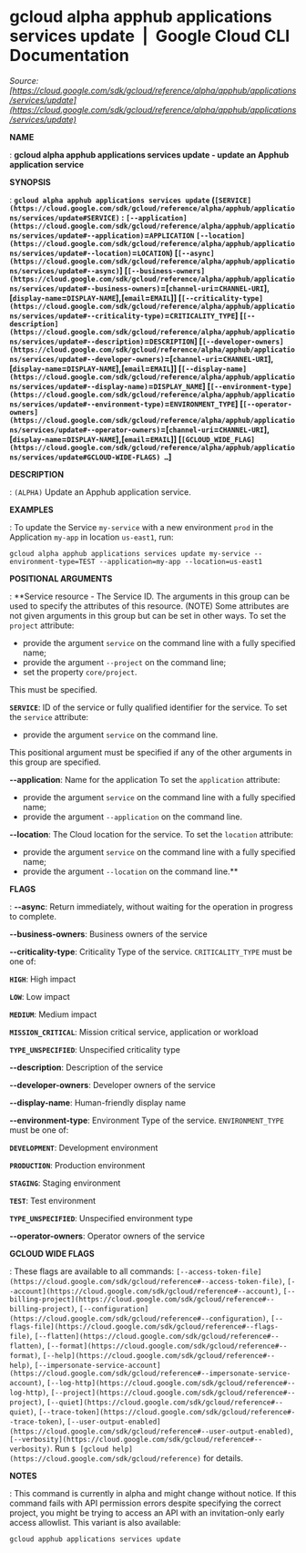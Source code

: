 # gcloud alpha apphub applications services update  |  Google Cloud CLI Documentation

*Source: [https://cloud.google.com/sdk/gcloud/reference/alpha/apphub/applications/services/update](https://cloud.google.com/sdk/gcloud/reference/alpha/apphub/applications/services/update)*

**NAME**

: **gcloud alpha apphub applications services update - update an Apphub application service**

**SYNOPSIS**

: **`gcloud alpha apphub applications services update` (`[SERVICE](https://cloud.google.com/sdk/gcloud/reference/alpha/apphub/applications/services/update#SERVICE)` : `[--application](https://cloud.google.com/sdk/gcloud/reference/alpha/apphub/applications/services/update#--application)`=`APPLICATION` `[--location](https://cloud.google.com/sdk/gcloud/reference/alpha/apphub/applications/services/update#--location)`=`LOCATION`) [`[--async](https://cloud.google.com/sdk/gcloud/reference/alpha/apphub/applications/services/update#--async)`] [`[--business-owners](https://cloud.google.com/sdk/gcloud/reference/alpha/apphub/applications/services/update#--business-owners)`=[`channel-uri`=`CHANNEL-URI`],[`display-name`=`DISPLAY-NAME`],[`email`=`EMAIL`]] [`[--criticality-type](https://cloud.google.com/sdk/gcloud/reference/alpha/apphub/applications/services/update#--criticality-type)`=`CRITICALITY_TYPE`] [`[--description](https://cloud.google.com/sdk/gcloud/reference/alpha/apphub/applications/services/update#--description)`=`DESCRIPTION`] [`[--developer-owners](https://cloud.google.com/sdk/gcloud/reference/alpha/apphub/applications/services/update#--developer-owners)`=[`channel-uri`=`CHANNEL-URI`],[`display-name`=`DISPLAY-NAME`],[`email`=`EMAIL`]] [`[--display-name](https://cloud.google.com/sdk/gcloud/reference/alpha/apphub/applications/services/update#--display-name)`=`DISPLAY_NAME`] [`[--environment-type](https://cloud.google.com/sdk/gcloud/reference/alpha/apphub/applications/services/update#--environment-type)`=`ENVIRONMENT_TYPE`] [`[--operator-owners](https://cloud.google.com/sdk/gcloud/reference/alpha/apphub/applications/services/update#--operator-owners)`=[`channel-uri`=`CHANNEL-URI`],[`display-name`=`DISPLAY-NAME`],[`email`=`EMAIL`]] [`[GCLOUD_WIDE_FLAG](https://cloud.google.com/sdk/gcloud/reference/alpha/apphub/applications/services/update#GCLOUD-WIDE-FLAGS) …`]**

**DESCRIPTION**

: `(ALPHA)` Update an Apphub application service.

**EXAMPLES**

: To update the Service `my-service` with a new environment
`prod` in the Application `my-app` in location
`us-east1`, run:

```
gcloud alpha apphub applications services update my-service --environment-type=TEST --application=my-app --location=us-east1
```

**POSITIONAL ARGUMENTS**

: **Service resource - The Service ID. The arguments in this group can be used to
specify the attributes of this resource. (NOTE) Some attributes are not given
arguments in this group but can be set in other ways.
To set the `project` attribute:

- provide the argument `service` on the command line with a fully
specified name;
- provide the argument `--project` on the command line;
- set the property `core/project`.

This must be specified.

**`SERVICE`**:
ID of the service or fully qualified identifier for the service.
To set the `service` attribute:

- provide the argument `service` on the command line.

This positional argument must be specified if any of the other arguments in this
group are specified.

**--application**:
Name for the application
To set the `application` attribute:

- provide the argument `service` on the command line with a fully
specified name;
- provide the argument `--application` on the command line.

**--location**:
The Cloud location for the service.
To set the `location` attribute:

- provide the argument `service` on the command line with a fully
specified name;
- provide the argument `--location` on the command line.**

**FLAGS**

: **--async**:
Return immediately, without waiting for the operation in progress to complete.

**--business-owners**:
Business owners of the service

**--criticality-type**:
Criticality Type of the service. `CRITICALITY_TYPE` must
be one of:

**`HIGH`**:
High impact

**`LOW`**:
Low impact

**`MEDIUM`**:
Medium impact

**`MISSION_CRITICAL`**:
Mission critical service, application or workload

**`TYPE_UNSPECIFIED`**:
Unspecified criticality type

**--description**:
Description of the service

**--developer-owners**:
Developer owners of the service

**--display-name**:
Human-friendly display name

**--environment-type**:
Environment Type of the service. `ENVIRONMENT_TYPE` must
be one of:

**`DEVELOPMENT`**:
Development environment

**`PRODUCTION`**:
Production environment

**`STAGING`**:
Staging environment

**`TEST`**:
Test environment

**`TYPE_UNSPECIFIED`**:
Unspecified environment type

**--operator-owners**:
Operator owners of the service

**GCLOUD WIDE FLAGS**

: These flags are available to all commands: `[--access-token-file](https://cloud.google.com/sdk/gcloud/reference#--access-token-file)`,
`[--account](https://cloud.google.com/sdk/gcloud/reference#--account)`, `[--billing-project](https://cloud.google.com/sdk/gcloud/reference#--billing-project)`,
`[--configuration](https://cloud.google.com/sdk/gcloud/reference#--configuration)`,
`[--flags-file](https://cloud.google.com/sdk/gcloud/reference#--flags-file)`,
`[--flatten](https://cloud.google.com/sdk/gcloud/reference#--flatten)`, `[--format](https://cloud.google.com/sdk/gcloud/reference#--format)`, `[--help](https://cloud.google.com/sdk/gcloud/reference#--help)`, `[--impersonate-service-account](https://cloud.google.com/sdk/gcloud/reference#--impersonate-service-account)`,
`[--log-http](https://cloud.google.com/sdk/gcloud/reference#--log-http)`,
`[--project](https://cloud.google.com/sdk/gcloud/reference#--project)`, `[--quiet](https://cloud.google.com/sdk/gcloud/reference#--quiet)`, `[--trace-token](https://cloud.google.com/sdk/gcloud/reference#--trace-token)`, `[--user-output-enabled](https://cloud.google.com/sdk/gcloud/reference#--user-output-enabled)`,
`[--verbosity](https://cloud.google.com/sdk/gcloud/reference#--verbosity)`.
Run `$ [gcloud help](https://cloud.google.com/sdk/gcloud/reference)` for details.

**NOTES**

: This command is currently in alpha and might change without notice. If this
command fails with API permission errors despite specifying the correct project,
you might be trying to access an API with an invitation-only early access
allowlist. This variant is also available:

```
gcloud apphub applications services update
```